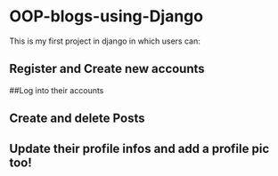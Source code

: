 # OOP-blogs-using-Django
This is my first project in django in which users can:
## Register and Create new accounts
##Log into their accounts
## Create and delete Posts
## Update their profile infos and add a profile pic too!
